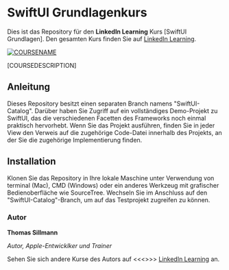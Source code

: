 # SwiftUI Grundlagenkurs
Dies ist das Repository für den **LinkedIn Learning** Kurs [SwiftUI Grundlagen]. Den gesamten Kurs finden Sie auf [LinkedIn Learning][lil-course-url].

[![COURSENAME](COURSEIMAGE)](LICOURSEURL)

[COURSEDESCRIPTION]

## Anleitung
Dieses Repository besitzt einen separaten Branch namens "SwiftUI-Catalog". Darüber haben Sie Zugriff auf ein vollständiges Demo-Projekt zu SwiftUI, das die verschiedenen Facetten des Frameworks noch einmal praktisch hervorhebt. Wenn Sie das Projekt ausführen, finden Sie in jeder View den Verweis auf die zugehörige Code-Datei innerhalb des Projekts, an der Sie die zugehörige Implementierung finden.

## Installation
Klonen Sie das Repository in Ihre lokale Maschine unter Verwendung von terminal (Mac), CMD (Windows) oder ein anderes Werkzeug mit grafischer Bedienoberfläche wie SourceTree. Wechseln Sie im Anschluss auf den "SwiftUI-Catalog"-Branch, um auf das Testprojekt zugreifen zu können.

### Autor

**Thomas Sillmann**

_Autor, Apple-Entwicklker und Trainer_

Sehen Sie sich andere Kurse des Autors auf <<<<Link aktualisieren>>>> [LinkedIn Learning](https://www.linkedin.com/learning/instructors/name_des_autors?u=104) an.

[lil-course-url]: https://www.linkedin.com/learning/building-a-graphql-project-with-react-js
[lil-thumbnail-url]: https://cdn.lynda.com/course/2875095/2875095-1615224395432-16x9.jpg
